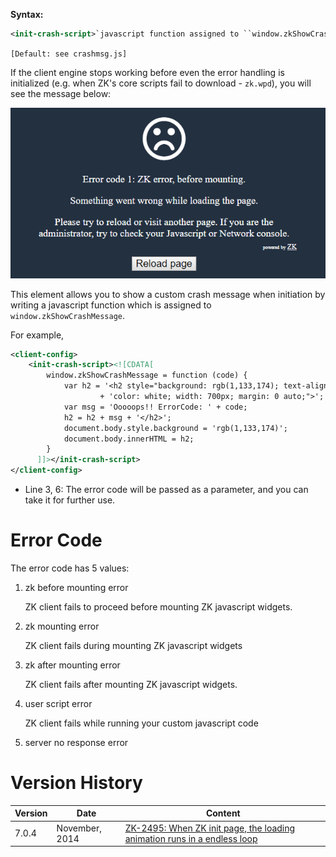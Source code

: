 **Syntax:**

```xml
<init-crash-script>`javascript function assigned to ``window.zkShowCrashMessage`</init-crash-script>
```

`[Default: see crashmsg.js]`

If the client engine stops working before even the error handling is
initialized (e.g. when ZK's core scripts fail to download - `zk.wpd`),
you will see the message below:

![](images/error_handling_crash_screen.png)

This element allows you to show a custom crash message when initiation
by writing a javascript function which is assigned to
`window.zkShowCrashMessage`.

For example,

```xml
<client-config>
    <init-crash-script><![CDATA[
        window.zkShowCrashMessage = function (code) {
            var h2 = '<h2 style="background: rgb(1,133,174); text-align: center; ' 
                    + 'color: white; width: 700px; margin: 0 auto;">';
            var msg = 'Ooooops!! ErrorCode: ' + code;
            h2 = h2 + msg + '</h2>';
            document.body.style.background = 'rgb(1,133,174)';
            document.body.innerHTML = h2;
        }
      ]]></init-crash-script>
</client-config>
```

- Line 3, 6: The error code will be passed as a parameter, and you can
  take it for further use.

# Error Code

The error code has 5 values:

1.  zk before mounting error
      
    ZK client fails to proceed before mounting ZK javascript widgets.
2.  zk mounting error
      
    ZK client fails during mounting ZK javascript widgets
3.  zk after mounting error
      
    ZK client fails after mounting ZK javascript widgets.
4.  user script error
      
    ZK client fails while running your custom javascript code
5.  server no response error

# Version History

| Version | Date           | Content                                                                                                             |
|---------|----------------|---------------------------------------------------------------------------------------------------------------------|
| 7.0.4   | November, 2014 | [ZK-2495: When ZK init page, the loading animation runs in a endless loop](http://tracker.zkoss.org/browse/ZK-2495) |
